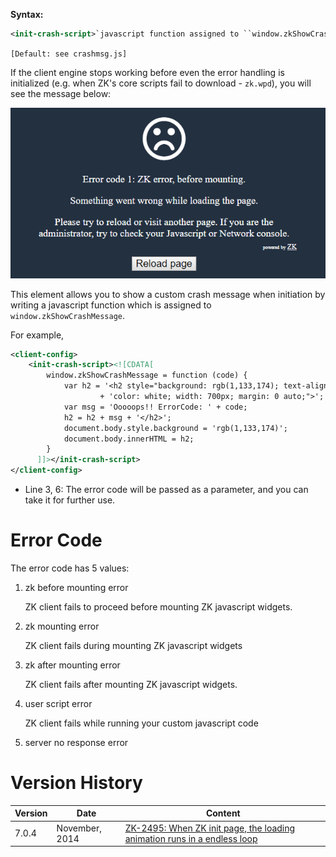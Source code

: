 **Syntax:**

```xml
<init-crash-script>`javascript function assigned to ``window.zkShowCrashMessage`</init-crash-script>
```

`[Default: see crashmsg.js]`

If the client engine stops working before even the error handling is
initialized (e.g. when ZK's core scripts fail to download - `zk.wpd`),
you will see the message below:

![](images/error_handling_crash_screen.png)

This element allows you to show a custom crash message when initiation
by writing a javascript function which is assigned to
`window.zkShowCrashMessage`.

For example,

```xml
<client-config>
    <init-crash-script><![CDATA[
        window.zkShowCrashMessage = function (code) {
            var h2 = '<h2 style="background: rgb(1,133,174); text-align: center; ' 
                    + 'color: white; width: 700px; margin: 0 auto;">';
            var msg = 'Ooooops!! ErrorCode: ' + code;
            h2 = h2 + msg + '</h2>';
            document.body.style.background = 'rgb(1,133,174)';
            document.body.innerHTML = h2;
        }
      ]]></init-crash-script>
</client-config>
```

- Line 3, 6: The error code will be passed as a parameter, and you can
  take it for further use.

# Error Code

The error code has 5 values:

1.  zk before mounting error
      
    ZK client fails to proceed before mounting ZK javascript widgets.
2.  zk mounting error
      
    ZK client fails during mounting ZK javascript widgets
3.  zk after mounting error
      
    ZK client fails after mounting ZK javascript widgets.
4.  user script error
      
    ZK client fails while running your custom javascript code
5.  server no response error

# Version History

| Version | Date           | Content                                                                                                             |
|---------|----------------|---------------------------------------------------------------------------------------------------------------------|
| 7.0.4   | November, 2014 | [ZK-2495: When ZK init page, the loading animation runs in a endless loop](http://tracker.zkoss.org/browse/ZK-2495) |
